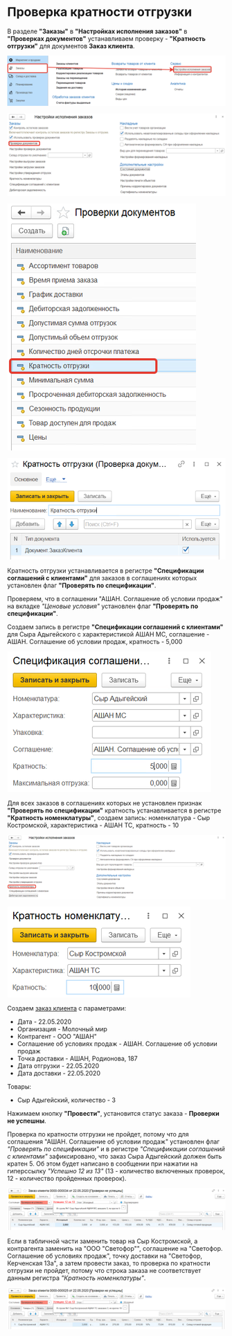 # Проверка кратности отгрузки

В разделе **"Заказы"** в **"Настройках исполнения заказов"** в **"Проверках документов"** устанавливаем проверку - **"Кратность отгрузки"** для документов **Заказ клиента**.

[![1][1]][1]

[![2][2]][2]

[![3][3]][3]

[![4][4]][4]

Кратность отгрузки устанавливается в регистре **"Спецификации соглашений с клиентами"** для заказов в соглашениях которых установлен флаг **"Проверять по спецификации"**.

Проверяем, что в соглашении "АШАН. Соглашение об условии продаж" на вкладке *"Ценовые условия"* установлен флаг **"Проверять по спецификации"**.

Создаем запись в регистре **"Спецификации соглашений с клиентами"** для Сыра Адыгейского с характеристикой АШАН МС, соглашение - АШАН. Соглашение об условии продаж, кратность - 5,000

[![5][5]][5]

Для всех заказов в соглашениях которых не установлен признак **"Проверять по спецификации"** кратность устанавливается в регистре **"Кратность номенклатуры"**, создаем запись: номенклатура - Сыр Костромской, характеристика - АШАН ТС, кратность - 10

[![6][6]][6]

[![7][7]][7]

Создаем [заказ клиента](../../CustomerOrder.md) с параметрами:

- Дата - 22.05.2020
- Организация - Молочный мир
- Контрагент - ООО "АШАН"
- Соглашение об условиях продаж - АШАН. Соглашение об условии продаж
- Точка доставки - АШАН, Родионова, 187
- Дата отгрузки - 22.05.2020
- Дата доставки - 22.05.2020

Товары:

- Сыр Адыгейский, количество - 3

Нажимаем кнопку **"Провести"**, установится статус заказа - **Проверки не успешны**.

Проверка по кратности отгрузки не пройдет, потому что для соглашения "АШАН. Соглашение об условии продаж" установлен флаг *"Проверять по спецификации"* и в регистре *"Спецификации соглашений с клиентами"* зафиксировано, что заказ Сыра Адыгейский должен быть кратен 5. Об этом будет написано в сообщении при нажатии на гиперссылку *"Успешно 12 из 13"* (13 - количество включенных проверок, 12 - количество пройденных проверок).

[![8][8]][8]

Если в табличной части заменить товар на Сыр Костромской, а контрагента заменить на "ООО "Светофор"", соглашение на "Светофор. Соглашение об условиях продаж", точку доставки на "Светофор, Керченская 13а", а затем провести заказ, то проверка по кратности отгрузки не пройдет, потому что строка заказа не соответствует данным регистра *"Кратность номенклатуры"*.

[![9][9]][9]

[1]: CheckingTheMultiplicityOfShipments.assets/1.png
[2]: CheckingTheMultiplicityOfShipments.assets/2.png
[3]: CheckingTheMultiplicityOfShipments.assets/3.png
[4]: CheckingTheMultiplicityOfShipments.assets/4.png
[5]: CheckingTheMultiplicityOfShipments.assets/5.png
[6]: CheckingTheMultiplicityOfShipments.assets/6.png
[7]: CheckingTheMultiplicityOfShipments.assets/7.png
[8]: CheckingTheMultiplicityOfShipments.assets/8.png
[9]: CheckingTheMultiplicityOfShipments.assets/9.png